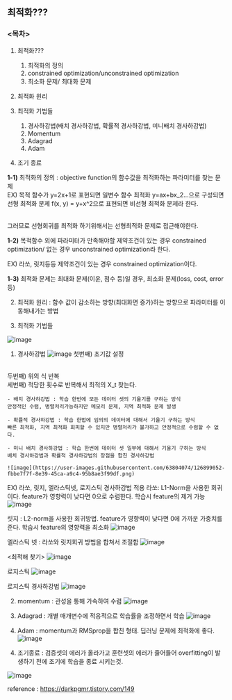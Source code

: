 ## 최적화???

### <목차>
1. 최적화???
    1) 최적화의 정의
    2) constrained optimization/unconstrained optimization
    3) 최소화 문제/ 최대화 문제

2. 최적화 원리

3. 최적화 기법들
    1) 경사하강법(배치 경사하강법, 확률적 경사하강법, 미니배치 경사하강법)
    2) Momentum
    3) Adagrad
    4) Adam

4. 조기 종료


**1-1)** 최적화의 정의 : objective function의 함수값을 최적화하는 파라미터를 찾는 문제
<br>
EX) 목적 함수가 y=2x+1로 표현되면 일변수 함수 최적화
    y=ax+bx_2...으로 구성되면 선형 최적화 문제
    f(x, y) = y+x^2으로 표현되면 비선형 최적화 문제라 한다.

<br>
그러므로 선형회귀를 최적화 하기위해서는 선형최적화 문제로 접근해야한다.
<br>

**1-2)** 목적함수 외에 파라미터가 만족해야할 제약조건이 있는 경우 constrained optimization/ 없는 경우 unconstrained optimization라 한다.

EX) 라쏘, 릿지등등 제약조건이 있는 경우 constrained optimization이다.

**1-3)** 최적화 문제는 최대화 문제(이윤, 점수 등)일 경우, 최소화 문제(loss, cost, error 등)


2. 최적화 원리 : 함수 값이 감소하는 방향(최대화면 증가)하는 방향으로 파라미터를 이동해내가는 방법


3. 최적화 기법들

 ![image](https://user-images.githubusercontent.com/63804074/126898885-4215f75a-371c-4e41-acb2-2cd4f9b9348d.png)
 <br>
 1) 경사하강법
 ![image](https://user-images.githubusercontent.com/63804074/126898911-ed55efae-10e8-4e3f-bbed-81bf41a75bf3.png)
 첫번째) 초기값 설정
 <br>
 두번째) 위의 식 반복
 <br>
 세번째) 적당한 횟수로 반복해서 최적의 X_t 찾는다.
 <br>
 
    - 배치 경사하강법 : 학습 한번에 모든 데이터 셋의 기울기를 구하는 방식
    안정적인 수렴, 병렬처리가능하지만 메모리 문제, 지역 최적화 문제 발생
    
    - 확률적 경사하강법 : 학습 한법에 임의의 데이터에 대해서 기울기 구하는 방식
    빠른 최적화, 지역 최적화 회피할 수 있지만 병렬처리가 불가하고 안정적으로 수렴할 수 없다.
    
    - 미니 배치 경사하강법 : 학습 한번에 데이터 셋 일부에 대해서 기울기 구하는 방식
    배치 경사하강법과 확률적 경사하강법의 장점을 합친 경사하강법
    
    ![image](https://user-images.githubusercontent.com/63804074/126899052-fbbe7f7f-8e39-45ca-a9c4-95b8ae3f99df.png)
 
 EX) 라쏘, 릿지, 엘라스틱넷, 로지스틱 경사하강법 적용
 라쏘: L1-Norm을 사용한 회귀이다. feature가 영향력이 낮다면 0으로 수렴한다. 학습시 feature의 제거 가능
 ![image](https://user-images.githubusercontent.com/63804074/126899203-34dc90ef-30c8-4373-8598-5afe75d0e22a.png)
 
 릿지 : L2-norm을 사용한 회귀방법. feature가 영향력이 낮다면 0에 가까운 가중치를 준다. 학습시 feature의 영향력을 최소화
 ![image](https://user-images.githubusercontent.com/63804074/126899213-c314cdcd-484b-45fe-b827-3bc82cb812bf.png)
 
 엘라스틱 넷 : 라쏘와 릿지회귀 방법을 합쳐서 조절함
![image](https://user-images.githubusercontent.com/63804074/126899230-41f5a7e3-7ae0-46c0-9234-a39cf0dc792c.png) 


 <최적해 찾기>
 ![image](https://user-images.githubusercontent.com/63804074/126899253-2452e033-2336-455a-bcca-d11d05ec9a94.png)
 
 로지스틱
 ![image](https://user-images.githubusercontent.com/63804074/126899351-ebeddf93-4933-4d18-95f5-98d2f7f4fdd9.png)
 
 로지스틱 경사하강법
 ![image](https://user-images.githubusercontent.com/63804074/126899364-c0ba2c69-f3a1-45a0-8e89-57e11f156268.png)
 
 2) momentum : 관성을 통해 가속하여 수렴
 ![image](https://user-images.githubusercontent.com/63804074/126899524-1db92c49-5a7a-49fd-bba0-c49380d7c1bd.png)
 
 3) Adagrad : 개별 매개변수에 적응적으로 학습률을 조정하면서 학습
 ![image](https://user-images.githubusercontent.com/63804074/126899545-b5ec0124-afca-4548-ae94-90634fbde1c2.png)
 
 4) Adam : momentum과 RMSprop을 합친 형태. 딥러닝 문제에 최적화에 좋다.
 ![image](https://user-images.githubusercontent.com/63804074/126899559-fca8ff51-1506-4716-9d6e-04d85e05c21c.png)
 
4. 조기종료 : 검증셋의 에러가 올라가고 훈련셋의 에러가 줄어들어 overfitting이 발생하기 전에 조기에 학습을 종료 시키는것.

![image](https://user-images.githubusercontent.com/63804074/126899616-07795a99-d866-437a-a80e-a2cf2c43ee58.png)
 
reference : https://darkpgmr.tistory.com/149

